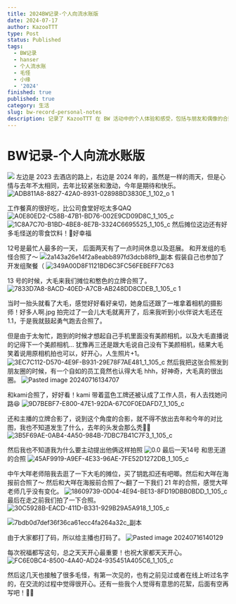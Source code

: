 ```yaml
---
title: 2024BW记录-个人向流水账版
date: 2024-07-17
author: KazooTTT
type: Post
status: Published
tags:
  - BW记录
  - hanser
  - 个人流水账
  - 毛怪
  - 小缘
  - '2024'
finished: true
published: true
category: 生活
slug: bw-record-personal-notes
description: 记录了 KazooTTT 在 BW 活动中的个人体验和感受，包括与朋友和偶像的合照、工作餐和摊位的点滴。
---
```


# BW记录-个人向流水账版

![](https://pictures.kazoottt.top/2024/07/20240717-BW2024.png)
左边是 2023 去酒店的路上，右边是 2024 年的，虽然是一样的雨天，但是心情与去年不太相同，去年比较紧张和激动，今年是期待和快乐。
![ADB811A8-8827-42A0-8931-02898BD3830E_1_102_o 1](https://pictures.kazoottt.top/2024/07/20240717-ADB811A8-8827-42A0-8931-02898BD3830E_1_102_o%201.jpeg)

工作餐真的很好吃，比公司食堂好吃太多QAQ
![A0E80ED2-C58B-47B1-BD76-002E9CD09D8C_1_105_c](https://pictures.kazoottt.top/2024/07/20240717-A0E80ED2-C58B-47B1-BD76-002E9CD09D8C_1_105_c.jpeg)
![1C8A7C70-B1BD-4BE8-8E7B-3324C6695525_1_105_c](https://pictures.kazoottt.top/2024/07/20240717-1C8A7C70-B1BD-4BE8-8E7B-3324C6695525_1_105_c.jpeg)
然后摊位这边还有好多毛怪送的零食饮料！🙏好幸福

12号是最忙人最多的一天， 后面两天有了一点时间休息以及逛展。
和开发组的毛怪合照了～
![2a143a26e14f2a8eabb897fd3dcb88f9_副本](https://pictures.kazoottt.top/2024/07/20240717-2a143a26e14f2a8eabb897fd3dcb88f9_%E5%89%AF%E6%9C%AC.png)
假装自己也参加了开发组聚餐（
![349A00D8F1121BD6C3FC56FEBEFF7C63](https://pictures.kazoottt.top/2024/07/20240717-349A00D8F1121BD6C3FC56FEBEFF7C63.jpg)

13 号的时候，大毛来我们摊位和憨色的立牌合照了。
![7833D7A8-8ACD-40ED-A7CB-AB248DD8CDEB_1_105_c 1](https://pictures.kazoottt.top/2024/07/20240717-7833D7A8-8ACD-40ED-A7CB-AB248DD8CDEB_1_105_c%201.jpeg)

当时一抬头就看了大毛，感觉好好看好亲切，她身后还跟了一堆拿着相机的摄影师！好多人啊.jpg
拍完过了一会儿大毛就离开了，后来我听到小伙伴说大毛还在 1.1，于是我就鼓起勇气跑去合照了。

但是由于太匆忙，跑到的时候才想起自己手机里面没有美颜相机，以及大毛直播说的记得下一个美颜相机...
犹豫再三还是跟大毛说自己没有下美颜相机，结果大毛笑着说用原相机拍也可以，好开心，人生照片+1。
![3EC7C112-D570-4E9F-B931-29E78F7AE481_1_105_c](https://pictures.kazoottt.top/2024/07/20240717-3EC7C112-D570-4E9F-B931-29E78F7AE481_1_105_c.jpeg)
然后我把这张合照发到朋友圈的时候，有一个自如的员工竟然也认得大毛 hhh，好神奇，大毛真的很出圈。
![Pasted image 20240716134707](https://pictures.kazoottt.top/2024/07/20240717-Pasted%20image%2020240716134707.png)

和kami合照了，好好看！kami 带着蓝色工牌还被认成了工作人员，有人去找她问路😆
![9D7BEBF7-E800-47E1-92DA-67C0F0EDAFD7_1_105_c](https://pictures.kazoottt.top/2024/07/20240717-9D7BEBF7-E800-47E1-92DA-67C0F0EDAFD7_1_105_c.jpeg)

还和主播的立牌合影了，说到这个角度的合影，就不得不放出去年和今年的对比图，我也不知道发生了什么，去年的头发会那么秃🙇‍♀️
![3B5F69AE-0AB4-4A50-984B-7DBC7B41C7F3_1_105_c](https://pictures.kazoottt.top/2024/07/20240717-3B5F69AE-0AB4-4A50-984B-7DBC7B41C7F3_1_105_c.jpeg)

然后我也不知道我为什么要主动提出他俩这样拍照
![0.0](https://pictures.kazoottt.top/2024/07/20240717-0.0.png)
最后一天14号 和思无道的合照
![45AF9919-A9EF-4E33-96AE-7FE52D1272DB_1_105_c](https://pictures.kazoottt.top/2024/07/20240717-45AF9919-A9EF-4E33-96AE-7FE52D1272DB_1_105_c.jpeg)

中午大咩老师陪我去逛了一下大毛的摊位，买了钥匙扣还有吧唧。然后和大咩在海报前合照了～
然后和大咩在海报前合照了～翻了一下我们 21 年的合照，感觉大咩老师几乎没有变化。
![18609739-0D04-4E94-BE13-8FD19DBB0BDD_1_105_c](https://pictures.kazoottt.top/2024/07/20240717-18609739-0D04-4E94-BE13-8FD19DBB0BDD_1_105_c.jpeg)
最后在走之前我们拍了一下合照。
![30C5928B-EACD-411D-B331-929B29A5A918_1_105_c](https://pictures.kazoottt.top/2024/07/20240717-30C5928B-EACD-411D-B331-929B29A5A918_1_105_c.jpg)

![7bdb0d7def36f36ca61ecc4fa264a32c_副本](https://pictures.kazoottt.top/2024/07/20240717-7bdb0d7def36f36ca61ecc4fa264a32c_%E5%89%AF%E6%9C%AC.png)

由于大家都打了码，所以给主播也打码了。
![Pasted image 20240716140129](https://pictures.kazoottt.top/2024/07/20240717-Pasted%20image%2020240716140129.png)

每次祝福都写这句，总之天天开心最重要！也祝大家都天天开心。
![FC6E0BC4-8500-4A40-AD24-935451A405C6_1_105_c](https://pictures.kazoottt.top/2024/07/20240717-FC6E0BC4-8500-4A40-AD24-935451A405C6_1_105_c.jpeg)

然后这几天也接触了很多毛怪，有第一次见的，也有之前见过或者在线上听过名字的，在交流的过程中觉得很开心。还有一些我个人觉得有意思的花絮，后面有空再写吧！🙇‍♀️
